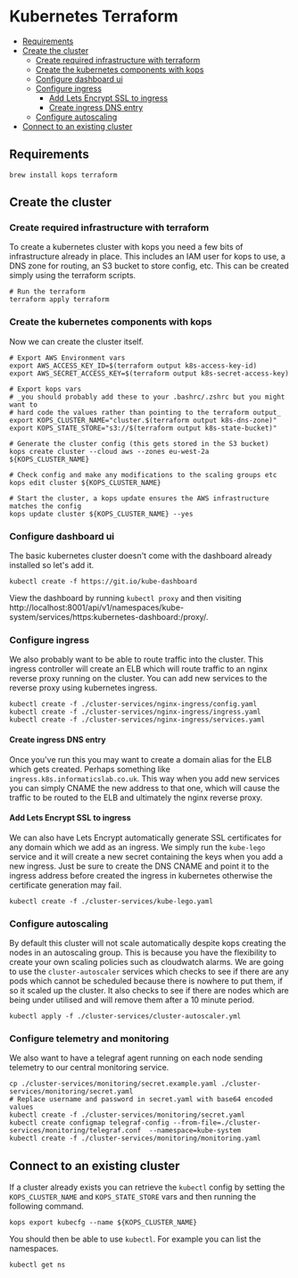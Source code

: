 # Kubernetes Terraform

* [Requirements](#requirements)
* [Create the cluster](#create-the-cluster)
   * [Create required infrastructure with terraform](#create-required-infrastructure)
   * [Create the kubernetes components with kops](#create-the-kubernetes-components)
   * [Configure dashboard ui](#configure-dashboard-ui)
   * [Configure ingress](#configure-ingress)
      * [Add Lets Encrypt SSL to ingress](#add-lets-encrypt-ssl-to-ingress)
      * [Create ingress DNS entry](#create-ingress-dns-entry)
   * [Configure autoscaling](#configure-autoscaling)
* [Connect to an existing cluster](#connect-to-an-existing-cluster)

## Requirements

```shell
brew install kops terraform
```

## Create the cluster

### Create required infrastructure with terraform

To create a kubernetes cluster with kops you need a few bits of infrastructure already in place. This includes an IAM user for kops to use, a DNS zone for routing, an S3 bucket to store config, etc. This can be created simply using the terraform scripts.

```shell
# Run the terraform
terraform apply terraform
```

### Create the kubernetes components with kops

Now we can create the cluster itself.

```shell
# Export AWS Environment vars
export AWS_ACCESS_KEY_ID=$(terraform output k8s-access-key-id)
export AWS_SECRET_ACCESS_KEY=$(terraform output k8s-secret-access-key)

# Export kops vars
# _you should probably add these to your .bashrc/.zshrc but you might want to
# hard code the values rather than pointing to the terraform output_
export KOPS_CLUSTER_NAME="cluster.$(terraform output k8s-dns-zone)"
export KOPS_STATE_STORE="s3://$(terraform output k8s-state-bucket)"

# Generate the cluster config (this gets stored in the S3 bucket)
kops create cluster --cloud aws --zones eu-west-2a ${KOPS_CLUSTER_NAME}

# Check config and make any modifications to the scaling groups etc
kops edit cluster ${KOPS_CLUSTER_NAME}

# Start the cluster, a kops update ensures the AWS infrastructure matches the config
kops update cluster ${KOPS_CLUSTER_NAME} --yes
```

### Configure dashboard ui

The basic kubernetes cluster doesn't come with the dashboard already installed so let's add it.

```shell
kubectl create -f https://git.io/kube-dashboard
```

View the dashboard by running `kubectl proxy` and then visiting http://localhost:8001/api/v1/namespaces/kube-system/services/https:kubernetes-dashboard:/proxy/.

### Configure ingress

We also probably want to be able to route traffic into the cluster. This ingress controller will create an ELB which will route traffic to an nginx reverse proxy running on the cluster. You can add new services to the reverse proxy using kubernetes ingress.

```shell
kubectl create -f ./cluster-services/nginx-ingress/config.yaml
kubectl create -f ./cluster-services/nginx-ingress/ingress.yaml
kubectl create -f ./cluster-services/nginx-ingress/services.yaml
```

#### Create ingress DNS entry

Once you've run this you may want to create a domain alias for the ELB which gets created. Perhaps something like `ingress.k8s.informaticslab.co.uk`. This way when you add new services you can simply CNAME the new address to that one, which will cause the traffic to be routed to the ELB and ultimately the nginx reverse proxy.

#### Add Lets Encrypt SSL to ingress

We can also have Lets Encrypt automatically generate SSL certificates for any domain which we add as an ingress. We simply run the `kube-lego` service and it will create a new secret containing the keys when you add a new ingress. Just be sure to create the DNS CNAME and point it to the ingress address before created the ingress in kubernetes otherwise the certificate generation may fail.

```shell
kubectl create -f ./cluster-services/kube-lego.yaml
```

### Configure autoscaling

By default this cluster will not scale automatically despite kops creating the nodes in an autoscaling group. This is because you have the flexibility to create your own scaling policies such as cloudwatch alarms. We are going to use the `cluster-autoscaler` services which checks to see if there are any pods which cannot be scheduled because there is nowhere to put them, if so it scaled up the cluster. It also checks to see if there are nodes which are being under utilised and will remove them after a 10 minute period.

```shell
kubectl apply -f ./cluster-services/cluster-autoscaler.yml
```

### Configure telemetry and monitoring

We also want to have a telegraf agent running on each node sending telemetry to our central monitoring service.

```shell
cp ./cluster-services/monitoring/secret.example.yaml ./cluster-services/monitoring/secret.yaml
# Replace username and password in secret.yaml with base64 encoded values
kubectl create -f ./cluster-services/monitoring/secret.yaml
kubectl create configmap telegraf-config --from-file=./cluster-services/monitoring/telegraf.conf  --namespace=kube-system
kubectl create -f ./cluster-services/monitoring/monitoring.yaml
```

## Connect to an existing cluster

If a cluster already exists you can retrieve the `kubectl` config by setting the `KOPS_CLUSTER_NAME` and `KOPS_STATE_STORE` vars and then running the following command.

```shell
kops export kubecfg --name ${KOPS_CLUSTER_NAME}
```

You should then be able to use `kubectl`. For example you can list the namespaces.

```shell
kubectl get ns
```
